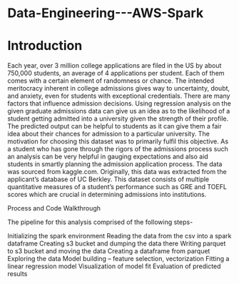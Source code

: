 # Data-Engineering---AWS-Spark

# Introduction

Each year, over 3 million college applications are filed in the US by about 750,000 students, an average of 4 applications per student. Each of them comes with a certain element of randomness or chance. The intended meritocracy inherent in college admissions gives way to uncertainty, doubt, and anxiety, even for students with exceptional credentials. There are many factors that influence admission decisions. Using regression analysis on the given graduate admissions data can give us an idea as to the likelihood of a student getting admitted into a university given the strength of their profile. The predicted output can be helpful to students as it can give them a fair idea about their chances for admission to a particular university. The motivation for choosing this dataset was to primarily fulfil this objective. As a student who has gone through the rigors of the admissions process such an analysis can be very helpful in gauging expectations and also aid students in smartly planning the admission application process. The data was sourced from kaggle.com. Originally, this data was extracted from the applicant’s database of UC Berkley. This dataset consists of multiple quantitative measures of a student’s performance such as GRE and TOEFL scores which are crucial in determining admissions into institutions.

Process and Code Walkthrough

The pipeline for this analysis comprised of the following steps-

Initializing the spark environment
Reading the data from the csv into a spark dataframe
Creating s3 bucket and dumping the data there
Writing parquet to s3 bucket and moving the data
Creating a dataframe from parquet
Exploring the data
Model building – feature selection, vectorization
Fitting a linear regression model
Visualization of model fit
Evaluation of predicted results
